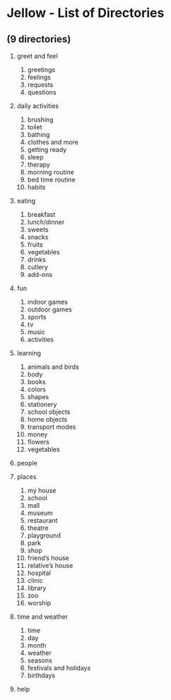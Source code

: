 # Jellow - List of Directories
(9 directories)
---

1. greet and feel
    1. greetings
    2. feelings
    3. requests
    4. questions

2. daily activities
    1. brushing
    2. toilet
    3. bathing
    4. clothes and more
    5. getting ready
    6. sleep
    7. therapy
    8. morning routine
    9. bed time routine
    10. habits

3. eating
    1. breakfast
    2. lunch/dinner
    3. sweets
    4. snacks
    5. fruits
    6. vegetables
    7. drinks
    8. cutlery
    9. add-ons

4. fun
    1. indoor games
    2. outdoor games
    3. sports
    4. tv
    5. music
    6. activities

5. learning
    1. animals and birds
    2. body
    3. books
    4. colors
    5. shapes
    6. stationery
    7. school objects
    8. home objects
    9. transport modes
    10. money
    11. flowers
    12. vegetables

6. people

7. places
    1. my house
    2. school
    3. mall
    4. museum
    5. restaurant
    6. theatre
    7. playground
    8. park
    9. shop
    10. friend’s house
    11. relative’s house
    12. hospital
    13. clinic
    14. library
    15. zoo
    16. worship

8. time and weather
    1. time
    2. day
    3. month
    4. weather
    5. seasons
    6. festivals and holidays
    7. birthdays

9. help
